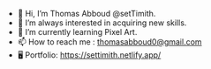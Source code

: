 - 👋 Hi, I’m Thomas Abboud @setTimith.
- 👀 I’m always interested in acquiring new skills.
- 🌱 I’m currently learning Pixel Art.
- 📫 How to reach me : thomasabboud0@gmail.com 
- 🖥️ Portfolio:  https://settimith.netlify.app/

